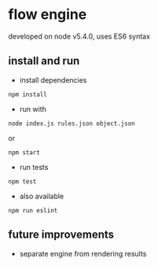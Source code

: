 # flow engine

developed on node v5.4.0, uses ES6 syntax

## install and run

- install dependencies

```npm install```

- run with

```node index.js rules.json object.json```

or

```npm start```

- run tests

```npm test```

- also available

```npm run eslint```

## future improvements

- separate engine from rendering results